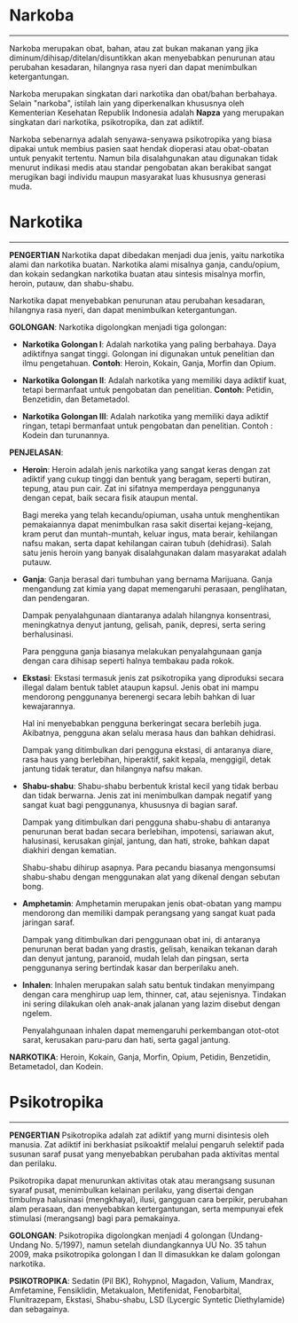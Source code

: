 # Narkoba
---
Narkoba merupakan obat, bahan, atau zat bukan makanan yang jika diminum/dihisap/ditelan/disuntikkan akan menyebabkan penurunan atau perubahan kesadaran, hilangnya rasa nyeri dan dapat menimbulkan ketergantungan.

Narkoba merupakan singkatan dari narkotika dan obat/bahan berbahaya. Selain "narkoba", istilah lain yang diperkenalkan khususnya oleh Kementerian Kesehatan Republik Indonesia adalah **Napza** yang merupakan singkatan dari narkotika, psikotropika, dan zat adiktif.

Narkoba sebenarnya adalah senyawa-senyawa psikotropika yang biasa dipakai untuk membius pasien saat hendak dioperasi atau obat-obatan untuk penyakit tertentu. Namun bila disalahgunakan atau digunakan tidak menurut indikasi medis atau standar pengobatan akan berakibat sangat merugikan bagi individu maupun masyarakat luas khususnya generasi muda. 

# Narkotika
---
**PENGERTIAN**
Narkotika dapat dibedakan menjadi dua jenis, yaitu narkotika alami dan narkotika buatan. Narkotika alami misalnya ganja, candu/opium, dan kokain sedangkan narkotika buatan atau sintesis misalnya morfin, heroin, putauw, dan shabu-shabu.

Narkotika dapat menyebabkan penurunan atau perubahan kesadaran, hilangnya rasa nyeri, dan dapat menimbulkan ketergantungan. 

**GOLONGAN**:
Narkotika digolongkan menjadi tiga golongan:
- **Narkotika Golongan I**:
	Adalah narkotika yang paling berbahaya. Daya adiktifnya sangat tinggi. Golongan ini digunakan untuk penelitian dan ilmu pengetahuan.
	**Contoh**: Heroin, Kokain, Ganja, Morfin dan Opium.

- **Narkotika Golongan II**:
	Adalah narkotika yang memiliki daya adiktif kuat, tetapi bermanfaat untuk pengobatan dan penelitian. 
	**Contoh**: Petidin, Benzetidin, dan Betametadol.

- **Narkotika Golongan III**:
	Adalah narkotika yang memiliki daya adiktif ringan, tetapi bermanfaat untuk pengobatan dan penelitian. 
	Contoh : Kodein dan turunannya.

**PENJELASAN**:
- **Heroin**:
	Heroin adalah jenis narkotika yang sangat keras dengan zat adiktif yang cukup tinggi dan bentuk yang beragam, seperti butiran, tepung, atau pun cair. Zat ini sifatnya memperdaya penggunanya dengan cepat, baik secara fisik ataupun mental.

	Bagi mereka yang telah kecandu/opiuman, usaha untuk menghentikan pemakaiannya dapat menimbulkan rasa sakit disertai kejang-kejang, kram perut dan muntah-muntah, keluar ingus, mata berair, kehilangan nafsu makan, serta dapat kehilangan cairan tubuh (dehidrasi). Salah satu jenis heroin yang banyak disalahgunakan dalam masyarakat adalah putauw.

- **Ganja**:
	Ganja berasal dari tumbuhan yang bernama Marijuana. Ganja mengandung zat kimia yang dapat memengaruhi perasaan, penglihatan, dan pendengaran.

	Dampak penyalahgunaan diantaranya adalah hilangnya konsentrasi, meningkatnya denyut jantung, gelisah, panik, depresi, serta sering berhalusinasi.

	Para pengguna ganja biasanya melakukan penyalahgunaan ganja dengan cara dihisap seperti halnya tembakau pada rokok.

- **Ekstasi**:
	Ekstasi termasuk jenis zat psikotropika yang diproduksi secara illegal dalam bentuk tablet ataupun kapsul. Jenis obat ini mampu mendorong penggunanya berenergi secara lebih bahkan di luar kewajarannya.

	Hal ini menyebabkan pengguna berkeringat secara berlebih juga. Akibatnya, pengguna akan selalu merasa haus dan bahkan dehidrasi.

	Dampak yang ditimbulkan dari pengguna ekstasi, di antaranya diare, rasa haus yang berlebihan, hiperaktif, sakit kepala, menggigil, detak jantung tidak teratur, dan hilangnya nafsu makan.

- **Shabu-shabu**:
	Shabu-shabu berbentuk kristal kecil yang tidak berbau dan tidak berwarna. Jenis zat ini menimbulkan dampak negatif yang sangat kuat bagi penggunanya, khususnya di bagian saraf.

	Dampak yang ditimbulkan dari pengguna shabu-shabu di antaranya penurunan berat badan secara berlebihan, impotensi, sariawan akut, halusinasi, kerusakan ginjal, jantung, dan hati, stroke, bahkan dapat diakhiri dengan kematian.

	Shabu-shabu dihirup asapnya. Para pecandu biasanya mengonsumsi shabu-shabu dengan menggunakan alat yang dikenal dengan sebutan bong.

- **Amphetamin**:
	Amphetamin merupakan jenis obat-obatan yang mampu mendorong dan memiliki dampak perangsang yang sangat kuat pada jaringan saraf.

	Dampak yang ditimbulkan dari penggunaan obat ini, di antaranya penurunan berat badan yang drastis, gelisah, kenaikan tekanan darah dan denyut jantung, paranoid, mudah lelah dan pingsan, serta penggunanya sering bertindak kasar dan berperilaku aneh.

- **Inhalen**:
	Inhalen merupakan salah satu bentuk tindakan menyimpang dengan cara menghirup uap lem, thinner, cat, atau sejenisnya. Tindakan ini sering dilakukan oleh anak-anak jalanan yang lazim disebut dengan ngelem.

	Penyalahgunaan inhalen dapat memengaruhi perkembangan otot-otot sarat, kerusakan paru-paru dan hati, serta gagal jantung.

**NARKOTIKA**: Heroin, Kokain, Ganja, Morfin, Opium, Petidin, Benzetidin, Betametadol, dan Kodein.

# Psikotropika
---
**PENGERTIAN**
Psikotropika adalah zat adiktif yang murni disintesis oleh manusia. Zat adiktif ini berkhasiat psikoaktif melalui pengaruh selektif pada susunan saraf pusat yang menyebabkan perubahan pada aktivitas mental dan perilaku.

Psikotropika dapat menurunkan aktivitas otak atau merangsang susunan syaraf pusat, menimbulkan kelainan perilaku, yang disertai dengan timbulnya halusinasi (mengkhayal), ilusi, gangguan cara berpikir, perubahan alam perasaan, dan menyebabkan kertergantungan, serta mempunyai efek stimulasi (merangsang) bagi para pemakainya.

**GOLONGAN**:
Psikotropika digolongkan menjadi 4 golongan (Undang-Undang No. 5/1997), namun setelah diundangkannya UU No. 35 tahun 2009, maka psikotropika golongan I dan II dimasukkan ke dalam golongan narkotika.

**PSIKOTROPIKA**: Sedatin (Pil BK), Rohypnol, Magadon, Valium, Mandrax, Amfetamine, Fensiklidin, Metakualon, Metifenidat, Fenobarbital, Flunitrazepam, Ekstasi, Shabu-shabu, LSD (Lycergic Syntetic Diethylamide) dan sebagainya.